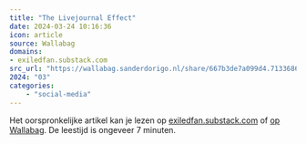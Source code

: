 ```yaml
---
title: "The Livejournal Effect"
date: 2024-03-24 10:16:36
icon: article
source: Wallabag
domains:
- exiledfan.substack.com
src_url: "https://wallabag.sanderdorigo.nl/share/667b3de7a099d4.71336869"
2024: "03"
categories:
    - "social-media"
---
```

Het oorspronkelijke artikel kan je lezen op [exiledfan.substack.com](https://exiledfan.substack.com/p/the-livejournal-effect?publication_id=313746&amp;post_id=142074569&amp;isFreemail=true&amp;r=7a3kf&amp;triedRedirect=true) of [op Wallabag](https://wallabag.sanderdorigo.nl/share/667b3de7a099d4.71336869). De leestijd is ongeveer 7 minuten.